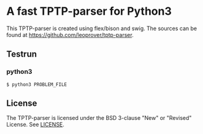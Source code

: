 # A fast TPTP-parser for Python3
This TPTP-parser is created using flex/bison and swig. The sources can be found at https://github.com/leoprover/tptp-parser.

## Testrun
### python3
```$ python3 PROBLEM_FILE```

## License
The TPTP-parser is licensed under the BSD 3-clause "New" or "Revised" License. See [LICENSE](LICENSE).
